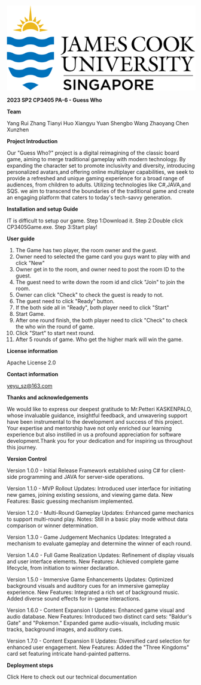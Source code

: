 ![JCU Logo](https://github.com/88RuiYang88/CP3405Game/blob/master/CP3405Game/Pic/1695906719963.jpg)

**2023 SP2 CP3405 PA-6 - Guess Who**


**Team**

Yang Rui
Zhang Tianyi
Huo Xiangyu
Yuan Shengbo
Wang Zhaoyang
Chen Xunzhen


**Project Introduction**

Our "Guess Who?" project is a digital reimagining of the classic board game, aiming to merge traditional gameplay with modern technology.
By expanding the character set to promote inclusivity and diversity, introducing personalized avatars,and offering online multiplayer capabilities, we seek to provide a refreshed and unique gaming experience for a broad range of audiences, from children to adults.       Utilizing technologies like C#,JAVA,and SQS.   we aim to transcend the boundaries of the traditional game and create an engaging platform that caters to today's tech-savvy generation.


**Installation and setup Guide**

IT is difficult to setup our game.
Step 1:Download it.
Step 2:Double click CP3405Game.exe.
Step 3:Start play!


**User guide**

1.  The Game has two player, the room owner and the guest.
2.  Owner need to selected the game card you guys want to play with and click "New"
3.  Owner get in to the room, and owner need to post the room ID to the guest.
4.   The guest need to write down the room id and click "Join" to join the room.
5.   Owner can click "Check" to check the guest is ready to not.
6.   The guest need to click "Ready" button.
7.   If the both side all in "Ready", both player need to click "Start"
8.   Start Game.
9.   After one round finish, the both player need to click "Check" to check the who win the round of game.
10.  Click "Start" to start next round.
11.  After 5 rounds of game.  Who get the higher mark will win the game.


**License information**

Apache License 2.0


**Contact information**

yeyu_sz@163.com


**Thanks and acknowledgements**

We would like to express our deepest gratitude to Mr.Petteri KASKENPALO, whose invaluable guidance, insightful feedback, and unwavering support have been instrumental to the development and success of this project.  Your expertise and mentorship have not only enriched our learning experience but also instilled in us a profound appreciation for software development.Thank you for your dedication and for inspiring us throughout this journey.


**Version Control**

Version 1.0.0 - Initial Release
Framework established using C# for client-side programming and JAVA for server-side operations.

Version 1.1.0 - MVP Rollout
Updates:
Introduced user interface for initiating new games, joining existing sessions, and viewing game data.
New Features:
Basic guessing mechanism implemented.

Version 1.2.0 - Multi-Round Gameplay
Updates:
Enhanced game mechanics to support multi-round play.
Notes:
Still in a basic play mode without data comparison or winner determination.

Version 1.3.0 - Game Judgement Mechanics
Updates:
Integrated a mechanism to evaluate gameplay and determine the winner of each round.

Version 1.4.0 - Full Game Realization
Updates:
Refinement of display visuals and user interface elements.
New Features:
Achieved complete game lifecycle, from initiation to winner declaration.

Version 1.5.0 - Immersive Game Enhancements
Updates:
Optimized background visuals and auditory cues for an immersive gameplay experience.
New Features:
Integrated a rich set of background music.
Added diverse sound effects for in-game interactions.

Version 1.6.0 - Content Expansion I
Updates:
Enhanced game visual and audio database.
New Features:
Introduced two distinct card sets: "Baldur's Gate" and "Pokemon."
Expanded game audio-visuals, including music tracks, background images, and auditory cues.

Version 1.7.0 - Content Expansion II
Updates:
Diversified card selection for enhanced user engagement.
New Features:
Added the "Three Kingdoms" card set featuring intricate hand-painted patterns.


**Deployment steps**

Click Here to check out our 
technical documentation
